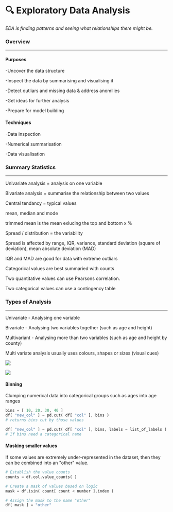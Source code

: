 # 🔍 Exploratory Data Analysis

_EDA is finding patterns and seeing what relationships there might be._

### Overview

***

#### Purposes

\-Uncover the data structure

\-Inspect the data by summarising and visualising it

\-Detect outliars and missing data & address anomilies

\-Get ideas for further analysis

\-Prepare for model building

#### Techniques

\-Data inspection

\-Numerical summarisation

\-Data visualisation

### Summary Statistics

***

Univariate analysis = analysis on one variable

Bivariate analysis = summarise the relationship between two values

Central tendancy = typical values

mean, median and mode

trimmed mean is the mean exlucing the top and bottom x %

Spread / distribution = the variability

Spread is affected by range, IQR, variance, standard deviation (square of deviation), mean absolute deviation (MAD)

IQR and MAD are good for data with extreme outliars

Categorical values are best summaried with counts

Two quantitative values can use Pearsons correlation.

Two categorical values can use a contingency table

####

### Types of Analysis

***

Univariate - Analysing one variable

Bivariate - Analysing two variables together (such as age and height)

Multivariant - Analysing more than two variables (such as age and height by county)

Multi variate analysis usually uses colours, shapes or sizes (visual cues)

![](https://t20664121.p.clickup-attachments.com/t20664121/c748a927-0dcd-4413-93ac-563906ca5046/image.png)

![](https://t20664121.p.clickup-attachments.com/t20664121/52195ac7-2dc7-4978-ab69-8b60960c8924/image.png)

#### Binning

Clumping numerical data into categorical groups such as ages into age ranges

```python
bins = [ 10, 20, 30, 40 ]
df[ "new_col" ] = pd.cut( df[ "col" ], bins )
# returns bins cut by those values

df[ "new_col" ] = pd.cut( df[ "col" ], bins, labels = list_of_labels )
# If bins need a categorical name
```

#### Masking smaller values

If some values are extremely under-represented in the dataset, then they can be combined into an "other" value.

```python
# Establish the value counts
counts = df.col.value_counts( )

# Create a mask of values based on logic
mask = df.isin( count[ count < number ].index )

# Assign the mask to the name "other"
df[ mask ] = "other"
```

